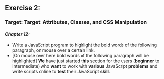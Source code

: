 ## Exercise 2:
### Target: Target: Attributes, Classes, and CSS Manipulation
#### _Chapter 12:_
- Write a JavaScript program to highlight the bold words of the following paragraph, on mouse over a certain link.
- [On mouse over here bold words of the following paragraph will be highlighted]
**We** have just started **this** section for the users (**beginner** to intermediate) who **want** to work with **various** JavaScript **problems** and write scripts online to **test** their JavaScript **skill**.
